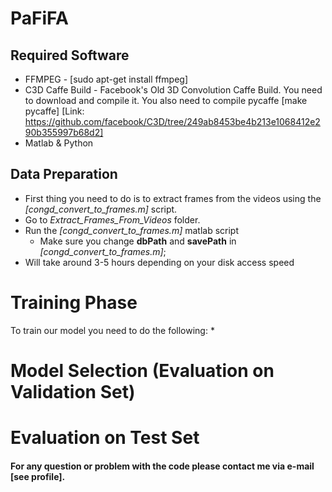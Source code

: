 # PaFiFA

## Required Software 
* FFMPEG - [sudo apt-get install ffmpeg]
* C3D Caffe Build - Facebook's Old 3D Convolution Caffe Build. You need to download and compile it. You also need to compile pycaffe [make pycaffe] [Link: https://github.com/facebook/C3D/tree/249ab8453be4b213e1068412e290b355997b68d2]
* Matlab & Python

## Data Preparation
* First thing you need to do is to extract frames from the videos using the *[congd_convert_to_frames.m]* script.
* Go to *Extract_Frames_From_Videos* folder.
* Run the *[congd_convert_to_frames.m]* matlab script
  * Make sure you change **dbPath** and **savePath** in *[congd_convert_to_frames.m]*;
* Will take around 3-5 hours depending on your disk access speed

# Training Phase
To train our model you need to do the following:
* 


# Model Selection (Evaluation on Validation Set)

# Evaluation on Test Set

#### For any question or problem with the code please contact me via e-mail [see profile].

